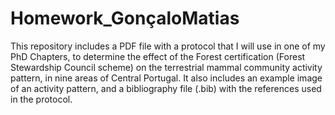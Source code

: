 # Homework_GonçaloMatias


This repository includes a PDF file with a protocol that I will use in one of my PhD Chapters, to determine the effect of the Forest certification (Forest Stewardship Council scheme) on the terrestrial mammal community activity pattern, in nine areas of Central Portugal.
It also includes an example image of an activity pattern, and a bibliography file (.bib) with the references used in the protocol.
